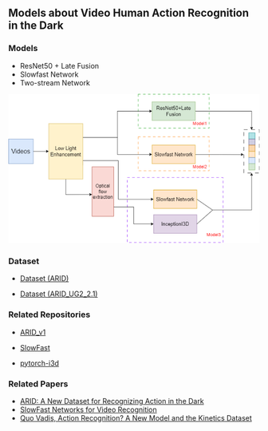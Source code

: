 ## Models about Video Human Action Recognition in the Dark

### Models

- ResNet50 + Late Fusion
- Slowfast Network
- Two-stream Network

<img src="./figs/pipeline.png" width=550></img>

### Dataset

- [Dataset (ARID)](https://xuyu0010.github.io/arid.html)

- [Dataset (ARID_UG2_2.1)](https://github.com/xuyu0010/ARID_UG2_2.1)



### Related Repositories

- [ARID_v1](https://github.com/xuyu0010/ARID_v1)

- [SlowFast](https://github.com/facebookresearch/SlowFast)
- [pytorch-i3d](https://github.com/piergiaj/pytorch-i3d)



### Related Papers

- [ARID: A New Dataset for Recognizing Action in the Dark](https://arxiv.org/abs/2006.03876)
- [SlowFast Networks for Video Recognition](https://arxiv.org/abs/1812.03982)
- [Quo Vadis, Action Recognition? A New Model and the Kinetics Dataset](https://arxiv.org/abs/1705.07750)